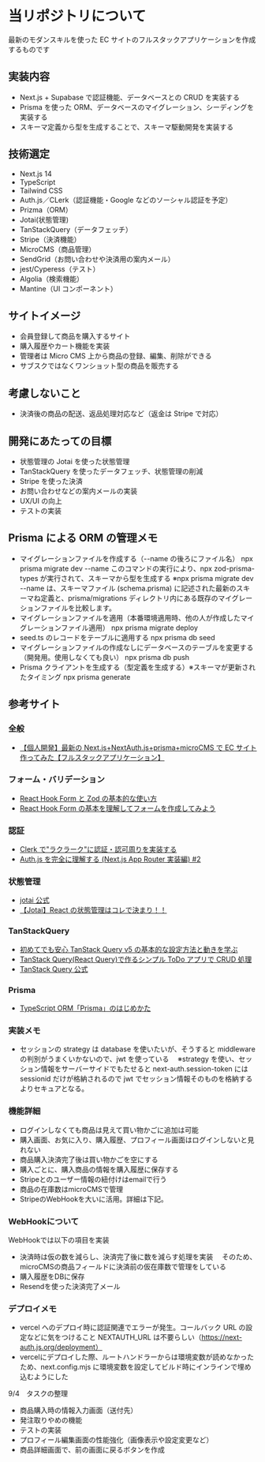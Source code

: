 # 当リポジトリについて

最新のモダンスキルを使った EC サイトのフルスタックアプリケーションを作成するものです

## 実装内容

- Next.js + Supabase で認証機能、データベースとの CRUD を実装する
- Prisma を使った ORM、データベースのマイグレーション、シーディングを実装する
- スキーマ定義から型を生成することで、スキーマ駆動開発を実装する

## 技術選定

- Next.js 14
- TypeScript
- Tailwind CSS
- Auth.js／CLerk（認証機能・Google などのソーシャル認証を予定）
- Prizma（ORM）
- Jotai(状態管理)
- TanStackQuery（データフェッチ）
- Stripe（決済機能）
- MicroCMS（商品管理）
- SendGrid（お問い合わせや決済用の案内メール）
- jest/Cyperess（テスト）
- Algolia（検索機能）
- Mantine（UI コンポーネント）

## サイトイメージ

- 会員登録して商品を購入するサイト
- 購入履歴やカート機能を実装
- 管理者は Micro CMS 上から商品の登録、編集、削除ができる
- サブスクではなくワンショット型の商品を販売する

## 考慮しないこと

- 決済後の商品の配送、返品処理対応など（返金は Stripe で対応）

## 開発にあたっての目標

- 状態管理の Jotai を使った状態管理
- TanStackQuery を使ったデータフェッチ、状態管理の削減
- Stripe を使った決済
- お問い合わせなどの案内メールの実装
- UX/UI の向上
- テストの実装

## Prisma による ORM の管理メモ

- マイグレーションファイルを作成する（--name の後ろにファイル名）
  npx prisma migrate dev --name
  このコマンドの実行により、npx zod-prisma-types が実行されて、スキーマから型を生成する
  ※npx prisma migrate dev --name は、スキーマファイル (schema.prisma) に記述された最新のスキーマね定義と、prisma/migrations ディレクトリ内にある既存のマイグレーションファイルを比較します。
- マイグレーションファイルを適用（本番環境適用時、他の人が作成したマイグレーションファイル適用）
  npx prisma migrate deploy
- seed.ts のレコードをテーブルに適用する
  npx prisma db seed
- マイグレーションファイルの作成なしにデータベースのテーブルを変更する（開発用。使用しなくても良い）
  npx prisma db push
- Prisma クライアントを生成する（型定義を生成する）※スキーマが更新されたタイミング
  npx prisma generate

## 参考サイト

### 全般

- [【個人開発】最新の Next.js+NextAuth.js+prisma+microCMS で EC サイト作ってみた【フルスタックアプリケーション】](https://qiita.com/mamimami0709/items/7ce5e26afea1fded0747)

### フォーム・バリデーション

- [React Hook Form と Zod の基本的な使い方](https://qiita.com/y-suzu/items/952d417f0853341a97df)
- [React Hook Form の基本を理解してフォームを作成してみよう](https://reffect.co.jp/react/react-hook-form#FormProvider)

### 認証

- [Clerk で"ラクラーク"に認証・認可周りを実装する](https://zenn.dev/msy/articles/a1ab4acef4c811#%E5%88%9D%E6%9C%9F%E8%A8%AD%E5%AE%9A)
- [Auth.js を完全に理解する (Next.js App Router 実装編) #2](https://qiita.com/kage1020/items/8224efd0f3557256c541#%E3%81%AF%E3%81%98%E3%82%81%E3%81%AB)

### 状態管理

- [jotai 公式](https://jotai.org/)
- [【Jotai】React の状態管理はコレで決まり！！](https://qiita.com/al_tarte/items/bfaefc34e9b0be91c72a)

### TanStackQuery

- [初めてでも安心 TanStack Query v5 の基本的な設定方法と動きを学ぶ](https://reffect.co.jp/react/tanstack-query-v5#i-4)
- [TanStack Query(React Query)で作るシンプル ToDo アプリで CRUD 処理](https://reffect.co.jp/react/tanstack-query#TanStack_Query-3)
- [TanStack Query 公式](https://tanstack.com/query/latest)

### Prisma

- [TypeScript ORM「Prisma」のはじめかた](https://www.memory-lovers.blog/entry/2021/10/13/113000)

### 実装メモ

- セッションの strategy は database を使いたいが、そうすると middleware の判別がうまくいかないので、jwt を使っている
  　※strategy を使い、セッション情報をサーバーサイドでもたせると next-auth.session-token には sessionid だけが格納されるので
  jwt でセッション情報そのものを格納するよりセキュアとなる。

### 機能詳細

- ログインしなくても商品は見えて買い物かごに追加は可能
- 購入画面、お気に入り、購入履歴、プロフィール画面はログインしないと見れない
- 商品購入決済完了後は買い物かごを空にする
- 購入ごとに、購入商品の情報を購入履歴に保存する
- Stripeとのユーザー情報の紐付けはemailで行う
- 商品の在庫数はmicroCMSで管理
- StripeのWebHookを大いに活用。詳細は下記。

### WebHookについて

WebHookでは以下の項目を実装

- 決済時は仮の数を減らし、決済完了後に数を減らす処理を実装
  　そのため、microCMSの商品フィールドに決済前の仮在庫数で管理をしている
- 購入履歴をDBに保存
- Resendを使った決済完了メール

### デプロイメモ

- vercel へのデプロイ時に認証関連でエラーが発生。コールバック URL の設定などに気をつけること
  NEXTAUTH_URL は不要らしい（https://next-auth.js.org/deployment）
- vercelにデプロイした際、ルートハンドラーからは環境変数が読めなかったため、next.config.mjs に環境変数を設定してビルド時にインラインで埋め込むようにした

9/4　タスクの整理

- 商品購入時の情報入力画面（送付先）
- 発注取りやめの機能
- テストの実装
- プロフィール編集画面の性能強化（画像表示や設定変更など）
- 商品詳細画面で、前の画面に戻るボタンを作成
